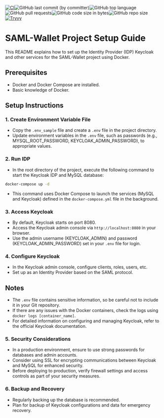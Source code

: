 <!-- textlint-disable ja-technical-writing/sentence-length -->

[![CI](https://github.com/susumutomita/SAML-wallet/actions/workflows/ci.yml/badge.svg?branch=main)](https://github.com/susumutomita/SAML-wallet/actions/workflows/ci.yml)![GitHub last commit (by committer)](https://img.shields.io/github/last-commit/susumutomita/SAML-wallet)![GitHub top language](https://img.shields.io/github/languages/top/susumutomita/SAML-wallet)![GitHub pull requests](https://img.shields.io/github/issues-pr/susumutomita/SAML-wallet)![GitHub code size in bytes](https://img.shields.io/github/languages/code-size/susumutomita/SAML-wallet)![GitHub repo size](https://img.shields.io/github/repo-size/susumutomita/SAML-wallet)[![Tryvy](https://github.com/susumutomita/SAML-wallet/actions/workflows/tryvy.yml/badge.svg?branch=main)](https://github.com/susumutomita/SAML-wallet/actions/workflows/tryvy.yml)

# SAML-Wallet Project Setup Guide

This README explains how to set up the Identity Provider (IDP) Keycloak and other services for the SAML-Wallet project using Docker.

## Prerequisites

- Docker and Docker Compose are installed.
- Basic knowledge of Docker.

## Setup Instructions

### 1. Create Environment Variable File

- Copy the `.env_sample` file and create a `.env` file in the project directory.
- Update environment variables in the `.env` file, such as passwords (e.g., MYSQL_ROOT_PASSWORD, KEYCLOAK_ADMIN_PASSWORD), to appropriate values.

### 2. Run IDP

- In the root directory of the project, execute the following command to start the Keycloak IDP and MySQL database:

```bash
docker-compose up -d
```

- This command uses Docker Compose to launch the services (MySQL and Keycloak) defined in the `docker-compose.yml` file in the background.

### 3. Access Keycloak

- By default, Keycloak starts on port 8080.
- Access the Keycloak admin console via `http://localhost:8080` in your browser.
- Use the admin username (KEYCLOAK_ADMIN) and password (KEYCLOAK_ADMIN_PASSWORD) set in your `.env` file for login.

### 4. Configure Keycloak

- In the Keycloak admin console, configure clients, roles, users, etc.
- Set up as an Identity Provider based on the SAML protocol.

## Notes

- The `.env` file contains sensitive information, so be careful not to include it in your Git repository.
- If there are any issues with the Docker containers, check the logs using `docker logs [container_name]`.
- For detailed information on configuring and managing Keycloak, refer to the official Keycloak documentation.

### 5. Security Considerations

- In a production environment, ensure to use strong passwords for databases and admin accounts.
- Consider using SSL for encrypting communications between Keycloak and MySQL for enhanced security.
- Before deploying to production, verify firewall settings and access controls as part of your security measures.

### 6. Backup and Recovery

- Regularly backing up the database is recommended.
- Plan for backup of Keycloak configurations and data for emergency recovery.
